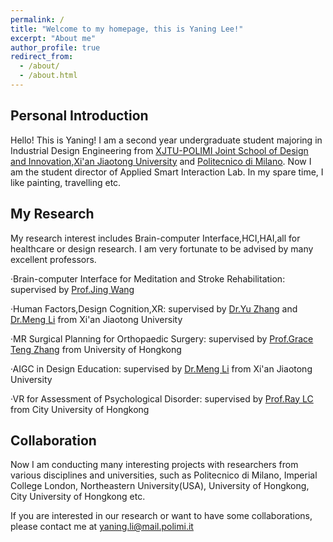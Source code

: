 ```yaml
---
permalink: /
title: "Welcome to my homepage, this is Yaning Lee!"
excerpt: "About me"
author_profile: true
redirect_from: 
  - /about/
  - /about.html
---
```

Personal Introduction
------
Hello! This is Yaning! I am a second year undergraduate student majoring in Industrial Design Engineering from [XJTU-POLIMI Joint School of Design and Innovation](http://jsdi.xjtu.edu.cn/),[Xi'an Jiaotong University](http://www.xjtu.edu.cn/) and [Politecnico di Milano](https://www.polimi.it/). Now I am the student director of Applied Smart Interaction Lab. In my spare time, I like painting, travelling etc.

My Research
------
My research interest includes Brain-computer Interface,HCI,HAI,all for healthcare or design research. I am very fortunate to be advised by many excellent professors.

·Brain-computer Interface for Meditation and Stroke Rehabilitation: supervised by [Prof.Jing Wang](https://gr.xjtu.edu.cn/en/web/wangpele666/1/)

·Human Factors,Design Cognition,XR: supervised by [Dr.Yu Zhang](https://www.researchgate.net/profile/Yu-Zhang-491/) and [Dr.Meng Li](https://www.researchgate.net/profile/Meng-Li-45/) from Xi'an Jiaotong University

·MR Surgical Planning for Orthopaedic Surgery: supervised by [Prof.Grace Teng Zhang](https://www.aimed.hku.hk/teng-zhang/) from University of Hongkong

·AIGC in Design Education: supervised by [Dr.Meng Li](https://www.researchgate.net/profile/Meng-Li-45/) from Xi'an Jiaotong University

·VR for Assessment of Psychological Disorder: supervised by [Prof.Ray LC](https://raylc.org/) from City University of Hongkong

Collaboration
------
Now I am conducting many interesting projects with researchers from various disciplines and universities, such as Politecnico di Milano, Imperial College London, Northeastern University(USA), University of Hongkong, City University of Hongkong etc.

If you are interested in our research or want to have some collaborations, please contact me at yaning.li@mail.polimi.it
